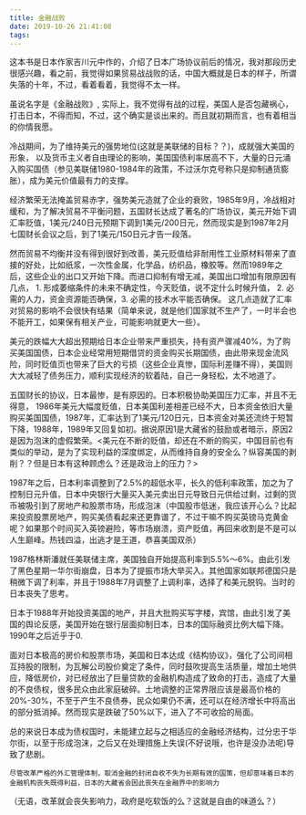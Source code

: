 ```yaml
---
title: 金融战败
date: 2019-10-26 21:41:08
tags:
---
```


这本书是日本作家吉川元中作的，介绍了日本广场协议前后的情况，我对那段历史很感兴趣，看之前，我觉得如果贸易战战败的话，中国大概就是日本的样子，所谓失落的十年，不过，看着看着，我觉得不太一样。

虽说名字是《金融战败》, 实际上，我不觉得有战的过程，美国人是否包藏祸心，打击日本，不得而知，不过，这个确实是谈出来的。而且就初期而言，也有着相当的你情我愿。

冷战期间，为了维持美元的强势地位(这就是美联储的目标？？)，成就强大美国的形象， 以及货币主义者自由理论的影响，美国国债利率居高不下，大量的日元涌入购买国债（参见美联储1980-1984年的政策，不过沃尔克号称只是抑制通货膨胀），成为美元价值最有力的支撑。

经济繁荣无法掩盖贸易赤字，强势美元造就了企业的衰败，1985年9月，冷战相对缓和，为了解决贸易不平衡问题，五国财长达成了著名的广场协议，美元开始下调汇率贬值，1美元/240日元预期下调到1美元/200日元，然而现实是到1987年2月七国财长会议之后，到了1美元/150日元才告一段落。

然而贸易不均衡并没有得到很好到改善，美元贬值给非耐用性工业原材料带来了直接的好处，比如纸浆，一次性金属，化学品，纺织品，橡胶等。然而1989年之后，这些企业的出口又开始下降。而进口抑制有增无减，美国出口增加有限原因有几点， 1. 形成萎缩条件的未来不确定性，今天贬值，说不定什么时候升值， 2. 必需的人力，资金资源能否确保，3. 必需的技术水平能否确保。 这几点造就了汇率对贸易的影响不会很快有结果（简单来说，就是他们国家就不生产了，一时半会也不能开工，如果保有相关产业，可能影响就更大一些）。

美元的跌幅大大超出预期给日本企业带来严重损失，持有资产骤减40%，为了购买美国国债，日本企业经常用短期借贷的资金购买长期国债，由此带来现金流风险，同时贬值页也带来了巨大的亏损（这些企业真惨，国际利差赚不得），美国则大大减轻了债务压力，顺利实现经济的软着陆，自己一身轻松，太不地道了。

五国财长的协议，日本最惨，是有原因的。日本积极协助美国压力汇率，并且不无得意， 1986年美元大幅度贬值，日本美国利差相差已经不大，日本资金依旧大量购买美国国债，1987年，汇率达到了1美元/120日元，日本资金对美还流终于短暂下降，1988年，1989年又回复如初。据说原因1是大藏省的鼓励或者暗示，原因2是因为泡沫的虚假繁荣。<美元在不断的贬值，却还在不断的购买，中国目前也有类似的举动，是为了实现利益的深度绑定，从而维持自身的安全么？纵容美国的剥削？？但是日本有这种顾虑么？还是政治上的压力？>

1987年之后，日本利率调整到了2.5%的超低水平，长久的低利率政策，加之为了控制日元升值，日本中央银行大量买入美元卖出日元导致日元供给过剩，过剩的货币被吸引到了房地产和股票市场，形成泡沫（中国股市低迷，我应该开心么？比起来投资股票房地产，购买美债看起来还更靠谱了，不过干嘛不购买英镑马克黄金呢？如果那个时间买入英镑避险，等市场崩溃，资产贬值，再回来收割是不是可以人生巅峰。热钱四溢，出逃才是王道，恭喜美国双杀）

1987格林斯潘就任美联储主席，美国独自开始提高利率到5.5%～6%。由此引发了黑色星期一华尔街崩盘，日本为了提振市场大举买入。其他国家如联邦德国只是稍微下调了利率，并且于1988年7月调整了上调利率，选择了和美元脱钩。当时的日本丧失了思考。

日本于1988年开始投资美国的地产，并且大批购买写字楼，宾馆，由此引发了美国的舆论反感，美国开始在银行层面抑制日本，日本的国际融资比例大幅下降。1990年之后近乎于0.

面对日本极高的房价和股票市场，美国和日本达成《结构协议》，强化了公司间相互持股的限制，为瓦解公司股价奠定了条件，同时鼓吹提高生活质量，增加土地供应，降低房价，对已经放出了巨量贷款的金融机构造成了致命的打击，造成了大量的不良债权，很多民众由此家庭破碎。土地调整的正常界限应该是最高价格的20%-30%，不至于产生不良债券，民众如果仍不满，还可以在经济增长中将高出的部分抵消掉。然而现实是跌破了50%以下，进入了不可收拾的局面。

总的来说日本成为债权国时，未能建立起与之相适应的金融经济结构，过分忠于华尔街，以至于形成泡沫，之后又在处理措施上失误(不好说哦，也许是没办法呢)导致了悲剧。

```
尽管改革严格的外汇管理体制，取消金融的封闭自收不失为长期有效的国策，但却意味着日本的金融机构丧失既得利益，日本的大藏省会因此丧失在金融界中的影响力
```

（无语，改革就会丧失影响力，政府是吃软饭的么？这就是自由的味道么？）